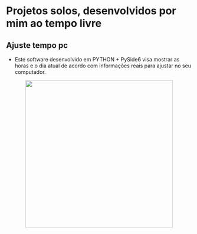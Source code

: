 # Projetos solos, desenvolvidos por mim ao tempo livre

## Ajuste tempo pc

- Este software desenvolvido em PYTHON + PySide6 visa mostrar as horas e o dia atual de acordo com informações reais para ajustar no seu computador.
<div style="text-align: center;">
  <img src="https://github.com/user-attachments/assets/71d8d0c9-1ed2-4b2a-98f2-4146ee750537" width="400" />
</div>
